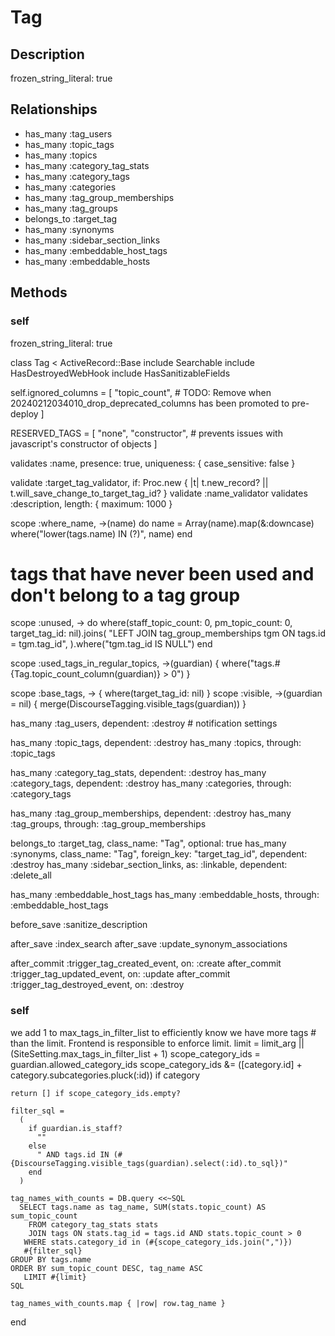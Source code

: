# Tag

## Description

frozen_string_literal: true

## Relationships

- has_many :tag_users
- has_many :topic_tags
- has_many :topics
- has_many :category_tag_stats
- has_many :category_tags
- has_many :categories
- has_many :tag_group_memberships
- has_many :tag_groups
- belongs_to :target_tag
- has_many :synonyms
- has_many :sidebar_section_links
- has_many :embeddable_host_tags
- has_many :embeddable_hosts

## Methods

### self

frozen_string_literal: true

class Tag < ActiveRecord::Base
  include Searchable
  include HasDestroyedWebHook
  include HasSanitizableFields

  self.ignored_columns = [
    "topic_count", # TODO: Remove when 20240212034010_drop_deprecated_columns has been promoted to pre-deploy
  ]

  RESERVED_TAGS = [
    "none",
    "constructor", # prevents issues with javascript's constructor of objects
  ]

  validates :name, presence: true, uniqueness: { case_sensitive: false }

  validate :target_tag_validator,
           if: Proc.new { |t| t.new_record? || t.will_save_change_to_target_tag_id? }
  validate :name_validator
  validates :description, length: { maximum: 1000 }

  scope :where_name,
        ->(name) do
          name = Array(name).map(&:downcase)
          where("lower(tags.name) IN (?)", name)
        end

  # tags that have never been used and don't belong to a tag group
  scope :unused,
        -> do
          where(staff_topic_count: 0, pm_topic_count: 0, target_tag_id: nil).joins(
            "LEFT JOIN tag_group_memberships tgm ON tags.id = tgm.tag_id",
          ).where("tgm.tag_id IS NULL")
        end

  scope :used_tags_in_regular_topics,
        ->(guardian) { where("tags.#{Tag.topic_count_column(guardian)} > 0") }

  scope :base_tags, -> { where(target_tag_id: nil) }
  scope :visible, ->(guardian = nil) { merge(DiscourseTagging.visible_tags(guardian)) }

  has_many :tag_users, dependent: :destroy # notification settings

  has_many :topic_tags, dependent: :destroy
  has_many :topics, through: :topic_tags

  has_many :category_tag_stats, dependent: :destroy
  has_many :category_tags, dependent: :destroy
  has_many :categories, through: :category_tags

  has_many :tag_group_memberships, dependent: :destroy
  has_many :tag_groups, through: :tag_group_memberships

  belongs_to :target_tag, class_name: "Tag", optional: true
  has_many :synonyms, class_name: "Tag", foreign_key: "target_tag_id", dependent: :destroy
  has_many :sidebar_section_links, as: :linkable, dependent: :delete_all

  has_many :embeddable_host_tags
  has_many :embeddable_hosts, through: :embeddable_host_tags

  before_save :sanitize_description

  after_save :index_search
  after_save :update_synonym_associations

  after_commit :trigger_tag_created_event, on: :create
  after_commit :trigger_tag_updated_event, on: :update
  after_commit :trigger_tag_destroyed_event, on: :destroy

### self

we add 1 to max_tags_in_filter_list to efficiently know we have more tags
    # than the limit. Frontend is responsible to enforce limit.
    limit = limit_arg || (SiteSetting.max_tags_in_filter_list + 1)
    scope_category_ids = guardian.allowed_category_ids
    scope_category_ids &= ([category.id] + category.subcategories.pluck(:id)) if category

    return [] if scope_category_ids.empty?

    filter_sql =
      (
        if guardian.is_staff?
          ""
        else
          " AND tags.id IN (#{DiscourseTagging.visible_tags(guardian).select(:id).to_sql})"
        end
      )

    tag_names_with_counts = DB.query <<~SQL
      SELECT tags.name as tag_name, SUM(stats.topic_count) AS sum_topic_count
        FROM category_tag_stats stats
        JOIN tags ON stats.tag_id = tags.id AND stats.topic_count > 0
       WHERE stats.category_id in (#{scope_category_ids.join(",")})
       #{filter_sql}
    GROUP BY tags.name
    ORDER BY sum_topic_count DESC, tag_name ASC
       LIMIT #{limit}
    SQL

    tag_names_with_counts.map { |row| row.tag_name }
  end

